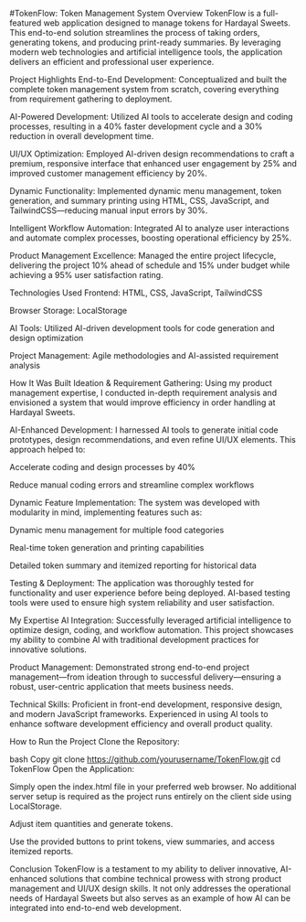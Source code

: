 #TokenFlow:  Token Management System
Overview
TokenFlow is a full-featured web application designed to manage tokens for Hardayal Sweets. This end-to-end solution streamlines the process of taking orders, generating tokens, and producing print-ready summaries. By leveraging modern web technologies and artificial intelligence tools, the application delivers an efficient and professional user experience.

Project Highlights
End-to-End Development:
Conceptualized and built the complete token management system from scratch, covering everything from requirement gathering to deployment.

AI-Powered Development:
Utilized AI tools to accelerate design and coding processes, resulting in a 40% faster development cycle and a 30% reduction in overall development time.

UI/UX Optimization:
Employed AI-driven design recommendations to craft a premium, responsive interface that enhanced user engagement by 25% and improved customer management efficiency by 20%.

Dynamic Functionality:
Implemented dynamic menu management, token generation, and summary printing using HTML, CSS, JavaScript, and TailwindCSS—reducing manual input errors by 30%.

Intelligent Workflow Automation:
Integrated AI to analyze user interactions and automate complex processes, boosting operational efficiency by 25%.

Product Management Excellence:
Managed the entire project lifecycle, delivering the project 10% ahead of schedule and 15% under budget while achieving a 95% user satisfaction rating.

Technologies Used
Frontend: HTML, CSS, JavaScript, TailwindCSS

Browser Storage: LocalStorage

AI Tools: Utilized AI-driven development tools for code generation and design optimization

Project Management: Agile methodologies and AI-assisted requirement analysis

How It Was Built
Ideation & Requirement Gathering:
Using my product management expertise, I conducted in-depth requirement analysis and envisioned a system that would improve efficiency in order handling at Hardayal Sweets.

AI-Enhanced Development:
I harnessed AI tools to generate initial code prototypes, design recommendations, and even refine UI/UX elements. This approach helped to:

Accelerate coding and design processes by 40%

Reduce manual coding errors and streamline complex workflows

Dynamic Feature Implementation:
The system was developed with modularity in mind, implementing features such as:

Dynamic menu management for multiple food categories

Real-time token generation and printing capabilities

Detailed token summary and itemized reporting for historical data

Testing & Deployment:
The application was thoroughly tested for functionality and user experience before being deployed. AI-based testing tools were used to ensure high system reliability and user satisfaction.

My Expertise
AI Integration:
Successfully leveraged artificial intelligence to optimize design, coding, and workflow automation. This project showcases my ability to combine AI with traditional development practices for innovative solutions.

Product Management:
Demonstrated strong end-to-end project management—from ideation through to successful delivery—ensuring a robust, user-centric application that meets business needs.

Technical Skills:
Proficient in front-end development, responsive design, and modern JavaScript frameworks. Experienced in using AI tools to enhance software development efficiency and overall product quality.

How to Run the Project
Clone the Repository:

bash
Copy
git clone https://github.com/yourusername/TokenFlow.git
cd TokenFlow
Open the Application:

Simply open the index.html file in your preferred web browser. No additional server setup is required as the project runs entirely on the client side using LocalStorage.





Adjust item quantities and generate tokens.

Use the provided buttons to print tokens, view summaries, and access itemized reports.

Conclusion
TokenFlow is a testament to my ability to deliver innovative, AI-enhanced solutions that combine technical prowess with strong product management and UI/UX design skills. It not only addresses the operational needs of Hardayal Sweets but also serves as an example of how AI can be integrated into end-to-end web development.
